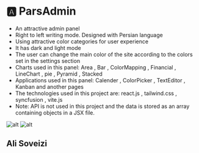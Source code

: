 # 🅰️ ParsAdmin

- An attractive admin panel
- Right to left writing mode. Designed with Persian language
- Using attractive color categories for user experience
- It has dark and light mode
- The user can change the main color of the site according to the colors set in the settings section
- Charts used in this panel: Area , Bar , ColorMapping , Financial , LineChart , pie , Pyramid , Stacked
- Applications used in this panel: Calender , ColorPicker , TextEditor , Kanban and another pages
- The technologies used in this project are:
  react.js ,
  tailwind.css , syncfusion , vite.js
- Note: API is not used in this project and the data is stored as an array containing objects in a JSX file.

![alt](https://github.com/alisvzi/adminRTLpanel/assets/72755273/9a423390-2b91-43ff-b6a8-fc81a18b9ac4)
![alt](https://github.com/alisvzi/adminRTLpanel/assets/72755273/45c76a17-5113-4c97-bd12-110561bb843e)

## Ali Soveizi
